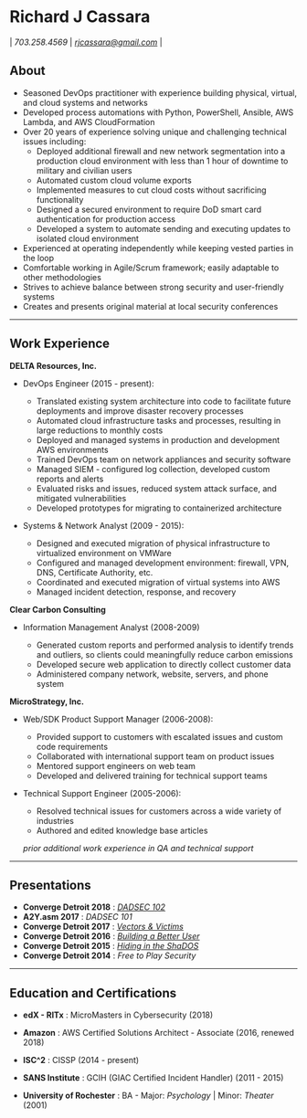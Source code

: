 # Richard J Cassara 
| *703.258.4569*  |  *rjcassara@gmail.com* |

## About

+ Seasoned DevOps practitioner with experience building physical, virtual, and cloud systems and networks
+ Developed process automations with Python, PowerShell, Ansible, AWS Lambda, and AWS CloudFormation 
+ Over 20 years of experience solving unique and challenging technical issues including:
    + Deployed additional firewall and new network segmentation into a production cloud environment with less than 1 hour of downtime to military and civilian users
    + Automated custom cloud volume exports
    + Implemented measures to cut cloud costs without sacrificing functionality
    + Designed a secured environment to require DoD smart card authentication for production access
    + Developed a system to automate sending and executing updates to isolated cloud environment
+ Experienced at operating independently while keeping vested parties in the loop
+ Comfortable working in Agile/Scrum framework; easily adaptable to other methodologies 
+ Strives to achieve balance between strong security and user-friendly systems
+ Creates and presents original material at local security conferences

---

## Work Experience
**DELTA Resources, Inc.**  

+ DevOps Engineer (2015 - present):

    - Translated existing system architecture into code to facilitate future deployments and improve disaster recovery processes
    - Automated cloud infrastructure tasks and processes, resulting in large reductions to monthly costs
    - Deployed and managed systems in production and development AWS environments
    - Trained DevOps team on network appliances and security software
    - Managed SIEM - configured log collection, developed custom reports and alerts
    - Evaluated risks and issues, reduced system attack surface, and mitigated vulnerabilities
    - Developed prototypes for migrating to containerized architecture

+ Systems & Network Analyst (2009 - 2015):

    - Designed and executed migration of physical infrastructure to virtualized environment on VMWare
    - Configured and managed development environment: firewall, VPN, DNS, Certificate Authority, etc. 
    - Coordinated and executed migration of virtual systems into AWS
    - Managed incident detection, response, and recovery

**Clear Carbon Consulting**

+ Information Management Analyst (2008-2009)

    - Generated custom reports and performed analysis to identify trends and outliers, so clients could meaningfully reduce carbon emissions
    - Developed secure web application to directly collect customer data
    - Administered company network, website, servers, and phone system

**MicroStrategy, Inc.**

+ Web/SDK Product Support Manager (2006-2008):

    - Provided support to customers with escalated issues and custom code requirements
    - Collaborated with international support team on product issues
    - Mentored support engineers on web team
    - Developed and delivered training for technical support teams

+ Technical Support Engineer (2005-2006):
    
    - Resolved technical issues for customers across a wide variety of industries
    - Authored and edited knowledge base articles

  *prior additional work experience in QA and technical support*

---
## Presentations

+ **Converge Detroit 2018** : [*DADSEC 102*](https://www.youtube.com/watch?v=FKssx-saqrE) 
+ **A2Y.asm 2017** : *DADSEC 101*
+ **Converge Detroit 2017** : [*Vectors & Victims*](https://www.youtube.com/watch?v=jfEt3RukoC8)
+ **Converge Detroit 2016** : [*Building a Better User*](https://www.youtube.com/watch?v=1HDvYPf2FJ0)
+ **Converge Detroit 2015** : [*Hiding in the ShaDOS*](https://www.youtube.com/watch?v=EdQfrji8lL4)
+ **Converge Detroit 2014** : *Free to Play Security* 

---
## Education and Certifications

+ **edX - RITx** : MicroMasters in Cybersecurity (2018)

+ **Amazon** : AWS Certified Solutions Architect - Associate (2016, renewed 2018)

+ **ISC^2** : CISSP (2014 - present)

+ **SANS Institute** : GCIH (GIAC Certified Incident Handler)  (2011 - 2015)

+ **University of Rochester** : BA - Major: *Psychology* | Minor: *Theater* (2001)
